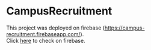# CampusRecruitment

This project was deployed on firebase (https://campus-recruitment.firebaseapp.com/). 
<br />
Click [here](https://campus-recruitment.firebaseapp.com/) to check on firebase.


